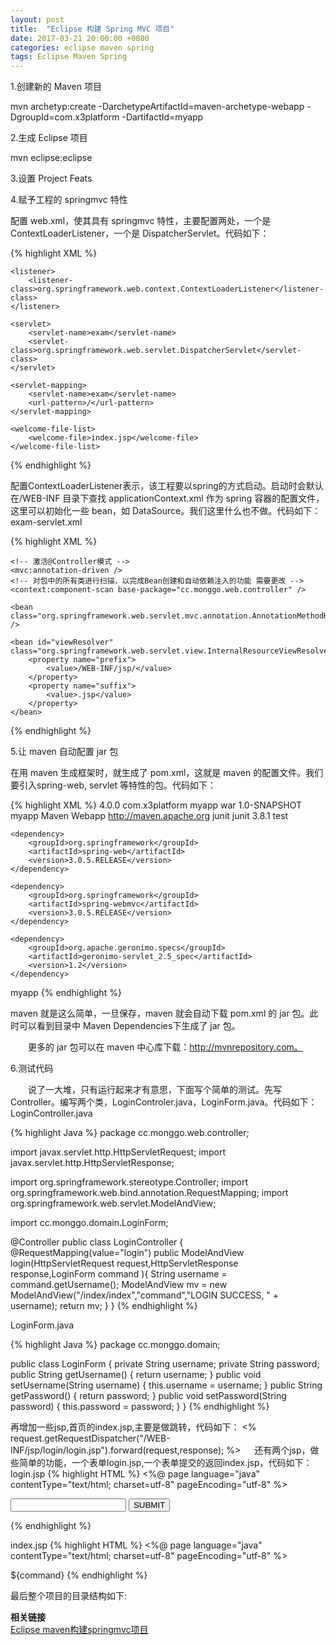 ```yaml
---
layout: post
title:  "Eclipse 构建 Spring MVC 项目"
date: 2017-03-21 20:00:00 +0800
categories: eclipse maven spring
tags: Eclipse Maven Spring
--- 
```

   
1.创建新的 Maven 项目

mvn archetyp:create 
  -DarchetypeArtifactId=maven-archetype-webapp
  -DgroupId=com.x3platform 
  -DartifactId=myapp

2.生成 Eclipse 项目

mvn eclipse:eclipse

3.设置 Project Feats

4.赋予工程的 springmvc 特性

配置 web.xml，使其具有 springmvc 特性，主要配置两处，一个是 ContextLoaderListener，一个是 DispatcherServlet。代码如下：　　

{% highlight XML %}
<?xml version="1.0" encoding="UTF-8"?>
<web-app version="2.4" xmlns="http://java.sun.com/xml/ns/j2ee"
    xmlns:xsi="http://www.w3.org/2001/XMLSchema-instance"
    xsi:schemaLocation="http://java.sun.com/xml/ns/j2ee http://java.sun.com/xml/ns/j2ee/web-app_2_4.xsd">

    <listener>
        <listener-class>org.springframework.web.context.ContextLoaderListener</listener-class>
    </listener>

    <servlet>
        <servlet-name>exam</servlet-name>
        <servlet-class>org.springframework.web.servlet.DispatcherServlet</servlet-class>
    </servlet>

    <servlet-mapping>
        <servlet-name>exam</servlet-name>
        <url-pattern>/</url-pattern>
    </servlet-mapping>

    <welcome-file-list>
        <welcome-file>index.jsp</welcome-file>
    </welcome-file-list>
</web-app>
{% endhighlight %}

配置ContextLoaderListener表示，该工程要以spring的方式启动。启动时会默认在/WEB-INF 目录下查找 applicationContext.xml 作为 spring 容器的配置文件，这里可以初始化一些 bean，如 DataSource。我们这里什么也不做。代码如下：
exam-servlet.xml

{% highlight XML %}
<?xml version="1.0" encoding="UTF-8"?>
<!-- Bean头部 -->
<beans xmlns="http://www.springframework.org/schema/beans"
    xmlns:xsi="http://www.w3.org/2001/XMLSchema-instance" 
    xmlns:p="http://www.springframework.org/schema/p"
    xmlns:mvc="http://www.springframework.org/schema/mvc" 
    xmlns:context="http://www.springframework.org/schema/context"
    xmlns:util="http://www.springframework.org/schema/util"
    xsi:schemaLocation="http://www.springframework.org/schema/beans http://www.springframework.org/schema/beans/spring-beans-3.0.xsd  
            http://www.springframework.org/schema/context http://www.springframework.org/schema/context/spring-context-3.0.xsd  
            http://www.springframework.org/schema/mvc http://www.springframework.org/schema/mvc/spring-mvc-3.0.xsd              
            http://www.springframework.org/schema/util http://www.springframework.org/schema/util/spring-util-3.0.xsd">
    
    <!-- 激活@Controller模式 -->
    <mvc:annotation-driven />
    <!-- 对包中的所有类进行扫描，以完成Bean创建和自动依赖注入的功能 需要更改 -->
    <context:component-scan base-package="cc.monggo.web.controller" />

    <bean class="org.springframework.web.servlet.mvc.annotation.AnnotationMethodHandlerAdapter" />

    <bean id="viewResolver" class="org.springframework.web.servlet.view.InternalResourceViewResolver">
        <property name="prefix">
            <value>/WEB-INF/jsp/</value>
        </property>
        <property name="suffix">
            <value>.jsp</value>
        </property>
    </bean>
</beans>
{% endhighlight %}

5.让 maven 自动配置 jar 包

在用 maven 生成框架时，就生成了 pom.xml，这就是 maven 的配置文件。我们要引入spring-web, servlet 等特性的包。代码如下：

{% highlight XML %}
<project xmlns="http://maven.apache.org/POM/4.0.0" xmlns:xsi="http://www.w3.org/2001/XMLSchema-instance"
  xsi:schemaLocation="http://maven.apache.org/POM/4.0.0 http://maven.apache.org/maven-v4_0_0.xsd">
  <modelVersion>4.0.0</modelVersion>
  <groupId>com.x3platform</groupId>
  <artifactId>myapp</artifactId>
  <packaging>war</packaging>
  <version>1.0-SNAPSHOT</version>
  <name>myapp Maven Webapp</name>
  <url>http://maven.apache.org</url>
  <dependencies>
    <dependency>
      <groupId>junit</groupId>
      <artifactId>junit</artifactId>
      <version>3.8.1</version>
      <scope>test</scope>
    </dependency>
    
    <dependency>
        <groupId>org.springframework</groupId>
        <artifactId>spring-web</artifactId>
        <version>3.0.5.RELEASE</version>
    </dependency>
    
    <dependency>
        <groupId>org.springframework</groupId>
        <artifactId>spring-webmvc</artifactId>
        <version>3.0.5.RELEASE</version>
    </dependency>
    
    <dependency>
        <groupId>org.apache.geronimo.specs</groupId>
        <artifactId>geronimo-servlet_2.5_spec</artifactId>
        <version>1.2</version>
    </dependency>
            
  </dependencies>
  <build>
    <finalName>myapp</finalName>
  </build>
</project>
{% endhighlight %}

maven 就是这么简单，一旦保存，maven 就会自动下载 pom.xml 的 jar 包。此时可以看到目录中 Maven Dependencies下生成了 jar 包。

　　更多的 jar 包可以在 maven 中心库下载：http://mvnrepository.com。

6.测试代码

　　说了一大堆，只有运行起来才有意思，下面写个简单的测试。先写Controller。编写两个类，LoginControler.java，LoginForm.java。代码如下：
LoginController.java

{% highlight Java %}
package cc.monggo.web.controller;

import javax.servlet.http.HttpServletRequest;
import javax.servlet.http.HttpServletResponse;

import org.springframework.stereotype.Controller;
import org.springframework.web.bind.annotation.RequestMapping;
import org.springframework.web.servlet.ModelAndView;

import cc.monggo.domain.LoginForm;

@Controller
public class LoginController {
    @RequestMapping(value="login")
    public ModelAndView login(HttpServletRequest request,HttpServletResponse response,LoginForm command ){
        String username = command.getUsername();
        ModelAndView mv = new ModelAndView("/index/index","command","LOGIN SUCCESS, " + username);
        return mv;
    }
}
{% endhighlight %}

LoginForm.java

{% highlight Java %}
package cc.monggo.domain;

public class LoginForm {
    private String username;
    private String password;
    public String getUsername() {
        return username;
    }
    public void setUsername(String username) {
        this.username = username;
    }
    public String getPassword() {
        return password;
    }
    public void setPassword(String password) {
        this.password = password;
    }
}
{% endhighlight %}

再增加一些jsp,首页的index.jsp,主要是做跳转，代码如下：
<%
    request.getRequestDispatcher("/WEB-INF/jsp/login/login.jsp").forward(request,response);
%>
　  还有两个jsp，做些简单的功能，一个表单login.jsp,一个表单提交的返回index.jsp，代码如下：
login.jsp
{% highlight HTML %}
<%@ page language="java" contentType="text/html; charset=utf-8" pageEncoding="utf-8" %>
<!DOCTYPE html>
<html>
<head>
    <title>Insert title here</title>
    <meta http-equiv="Content-Type" content="text/html; charset=utf-8">
</head>
<body>
    <div>
        <form action="login" methed="get">
            <input type="text" name="username">
            <input type="submit" value="SUBMIT">
        </form>
    </div>
</body>
</html>
{% endhighlight %}

index.jsp
{% highlight HTML %}
<%@ page language="java" contentType="text/html; charset=utf-8" pageEncoding="utf-8" %>
<!DOCTYPE html>
<html>
<head>
    <title>首页</title>
    <meta http-equiv="Content-Type" content="text/html; charset=utf-8">
</head>
<body>
    ${command}
</body>
</html>
{% endhighlight %}

最后整个项目的目录结构如下:


**相关链接**  
[Eclipse maven构建springmvc项目](http://www.cnblogs.com/fangjins/archive/2012/05/06/2485459.html)  
